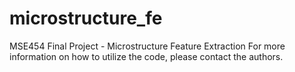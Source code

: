 # microstructure_fe
MSE454 Final Project - Microstructure Feature Extraction
For more information on how to utilize the code, please contact the authors.
